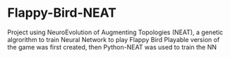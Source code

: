 # Flappy-Bird-NEAT

Project using NeuroEvolution of Augmenting Topologies (NEAT), a genetic algrorithm to train Neural Network to play Flappy Bird
Playable version of the game was first created, then Python-NEAT was used to train the NN
